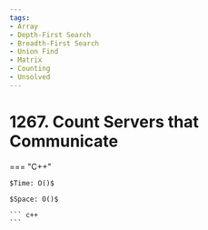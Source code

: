 ```yaml
---
tags:
- Array
- Depth-First Search
- Breadth-First Search
- Union Find
- Matrix
- Counting
- Unsolved
---
```



# 1267. Count Servers that Communicate

=== "C++"

    $Time: O()$

    $Space: O()$

    ``` c++
    ```